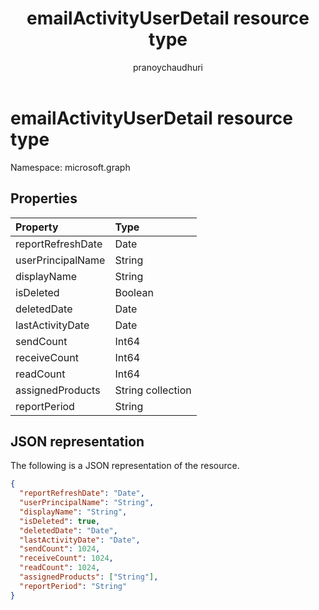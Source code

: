 ﻿---
title: "emailActivityUserDetail resource type"
description: "The following is a JSON representation of the resource."
localization_priority: Normal
author: "pranoychaudhuri"
ms.prod: "outlook"
doc_type: resourcePageType
---

# emailActivityUserDetail resource type

Namespace: microsoft.graph

## Properties

| Property          | Type              |
| :---------------- | :---------------- |
| reportRefreshDate | Date              |
| userPrincipalName | String            |
| displayName       | String            |
| isDeleted         | Boolean           |
| deletedDate       | Date              |
| lastActivityDate  | Date              |
| sendCount         | Int64             |
| receiveCount      | Int64             |
| readCount         | Int64             |
| assignedProducts  | String collection |
| reportPeriod      | String            |

## JSON representation

The following is a JSON representation of the resource.

<!-- {
  "blockType": "resource",
  "@odata.type": "microsoft.graph.emailActivityUserDetail"
} -->

```json
{
  "reportRefreshDate": "Date", 
  "userPrincipalName": "String", 
  "displayName": "String", 
  "isDeleted": true, 
  "deletedDate": "Date", 
  "lastActivityDate": "Date", 
  "sendCount": 1024, 
  "receiveCount": 1024, 
  "readCount": 1024, 
  "assignedProducts": ["String"], 
  "reportPeriod": "String"
}
```

